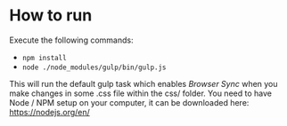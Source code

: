 # How to run

Execute the following commands:
  * `npm install`
  * `node ./node_modules/gulp/bin/gulp.js`

This will run the default gulp task which enables *Browser Sync* when you make changes in some .css file within the css/ folder. You need to have Node / NPM setup on your computer, it can be downloaded here: https://nodejs.org/en/
